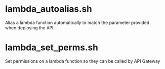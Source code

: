 # lambda_autoalias.sh

Alias a lambda function automatically to match the parameter provided when deploying the API

# lambda_set_perms.sh

Set permissions on a lambda function so they can be called by API Gateway
